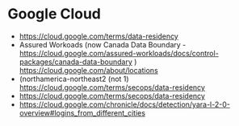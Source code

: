 # Google Cloud
- https://cloud.google.com/terms/data-residency
- Assured Workoads (now Canada Data Boundary - https://cloud.google.com/assured-workloads/docs/control-packages/canada-data-boundary ) https://cloud.google.com/about/locations
- (northamerica-northeast2 (not 1) https://cloud.google.com/terms/secops/data-residency
- https://cloud.google.com/terms/secops/data-residency
- https://cloud.google.com/chronicle/docs/detection/yara-l-2-0-overview#logins_from_different_cities
